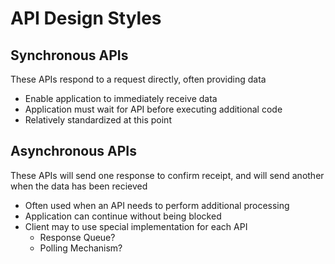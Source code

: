 #   API Design Styles

##  Synchronous APIs
These APIs respond to a request directly, often providing data
*   Enable application to immediately receive data
*   Application must wait for API before executing additional code
*   Relatively standardized at this point

##  Asynchronous APIs
These APIs will send one response to confirm receipt, and will send another when the data has been recieved
*   Often used when an API needs to perform additional processing
*   Application can continue without being blocked
*   Client may to use special implementation for each API
    *   Response Queue?
    *   Polling Mechanism?